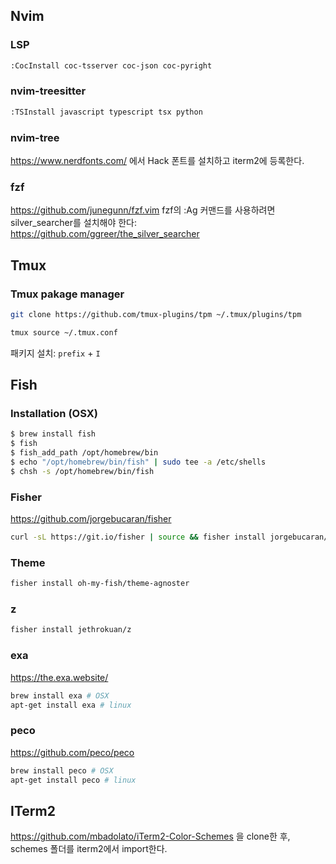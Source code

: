 ## Nvim
### LSP
```sh
:CocInstall coc-tsserver coc-json coc-pyright
```

### nvim-treesitter
```sh
:TSInstall javascript typescript tsx python
```

### nvim-tree
https://www.nerdfonts.com/ 에서 Hack 폰트를 설치하고 iterm2에 등록한다.

### fzf
https://github.com/junegunn/fzf.vim
fzf의 :Ag 커맨드를 사용하려면 silver_searcher를 설치해야 한다: https://github.com/ggreer/the_silver_searcher

## Tmux
### Tmux pakage manager
```sh
git clone https://github.com/tmux-plugins/tpm ~/.tmux/plugins/tpm
```

```sh
tmux source ~/.tmux.conf
```

패키지 설치: `prefix` + `I`

## Fish
### Installation (OSX)
```sh
$ brew install fish
$ fish
$ fish_add_path /opt/homebrew/bin
$ echo "/opt/homebrew/bin/fish" | sudo tee -a /etc/shells
$ chsh -s /opt/homebrew/bin/fish
```

### Fisher
https://github.com/jorgebucaran/fisher
```sh
curl -sL https://git.io/fisher | source && fisher install jorgebucaran/fisher
```

### Theme
```sh
fisher install oh-my-fish/theme-agnoster
```

### z
```sh
fisher install jethrokuan/z
```

### exa
https://the.exa.website/
```sh
brew install exa # OSX
apt-get install exa # linux
```

### peco
https://github.com/peco/peco
```sh
brew install peco # OSX
apt-get install peco # linux
```



## ITerm2
https://github.com/mbadolato/iTerm2-Color-Schemes 을 clone한 후, schemes 폴더를 iterm2에서 import한다.

